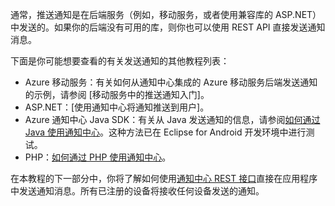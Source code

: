 通常，推送通知是在后端服务（例如，移动服务，或者使用兼容库的 ASP.NET）中发送的。如果你的后端没有可用的库，则你也可以使用 REST API 直接发送通知消息。

下面是你可能想要查看的有关发送通知的其他教程列表：

- Azure 移动服务：有关如何从通知中心集成的 Azure 移动服务后端发送通知的示例，请参阅 [移动服务中的推送通知入门]。  
- ASP.NET：[使用通知中心将通知推送到用户]。
- Azure 通知中心 Java SDK：有关从 Java 发送通知的信息，请参阅[如何通过 Java 使用通知中心](../articles/notification-hubs/notification-hubs-java-push-notification-tutorial.md)。这种方法已在 Eclipse for Android 开发环境中进行测试。
- PHP：[如何通过 PHP 使用通知中心](../articles/notification-hubs/notification-hubs-php-push-notification-tutorial.md)。

在本教程的下一部分中，你将了解如何使用[通知中心 REST 接口](http://msdn.microsoft.com/zh-cn/library/windowsazure/dn223264.aspx)直接在应用程序中发送通知消息。所有已注册的设备将接收任何设备发送的通知。

<!---HONumber=82-->